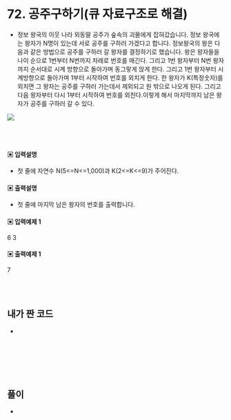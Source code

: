 # 72. 공주구하기(큐 자료구조로 해결)

* 정보 왕국의 이웃 나라 외동딸 공주가 숲속의 괴물에게 잡혀갔습니다. 정보 왕국에는 왕자가 N명이 있는데 서로 공주를 구하러 가겠다고 합니다. 정보왕국의 왕은 다음과 같은 방법으로 공주를 구하러 갈 왕자를 결정하기로 했습니다.
왕은 왕자들을 나이 순으로 1번부터 N번까지 차례로 번호를 매긴다. 그리고 1번 왕자부터 N번 왕자까지 순서대로 시계 방향으로 돌아가며 동그랗게 앉게 한다. 그리고 1번 왕자부터 시
계방향으로 돌아가며 1부터 시작하여 번호를 외치게 한다. 한 왕자가 K(특정숫자)를 외치면 그 왕자는 공주를 구하러 가는데서 제외되고 원 밖으로 나오게 된다. 그리고 다음 왕자부터 다시 
1부터 시작하여 번호를 외친다.이렇게 해서 마지막까지 남은 왕자가 공주를 구하러 갈 수 있다.

![](https://github.com/MinsoftK/c-Algorithm_Q/blob/master/img/72.png?raw=true)




<br/>
<br/>

#### ▣ 입력설명

* 첫 줄에 자연수 N(5<=N<=1,000)과 K(2<=K<=9)가 주어진다.

#### ▣ 출력설명

* 첫 줄에 마지막 남은 왕자의 번호를 출력합니다.



#### ▣ 입력예제 1
6 3 




#### ▣ 출력예제 1
7 

<br/>
<br/>


## 내가 짠 코드
*

<br/>

```c++


```


<br><br> 

## 풀이
*  

<br/>

```c++

```
